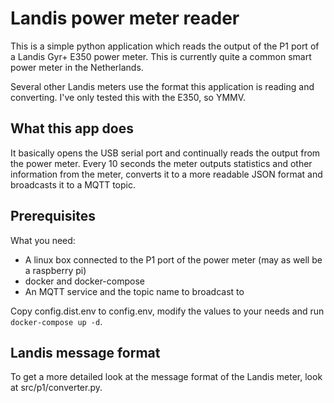 # Landis power meter reader

This is a simple python application which reads the output of the P1 port
of a Landis Gyr+ E350 power meter. This is currently quite a common smart power
meter in the Netherlands.

Several other Landis meters use the format this application is reading and
converting. I've only tested this with the E350, so YMMV.

## What this app does

It basically opens the USB serial port and continually reads the output from
the power meter. Every 10 seconds the meter outputs statistics and other
information from the meter, converts it to a more readable JSON format and
broadcasts it to a MQTT topic.

## Prerequisites

What you need:

* A linux box connected to the P1 port of the power meter (may as well be a
  raspberry pi)
* docker and docker-compose
* An MQTT service and the topic name to broadcast to

Copy config.dist.env to config.env, modify the values to your needs and run
```docker-compose up -d```. 

## Landis message format

To get a more detailed look at the message format of the Landis meter, look at
src/p1/converter.py. 
